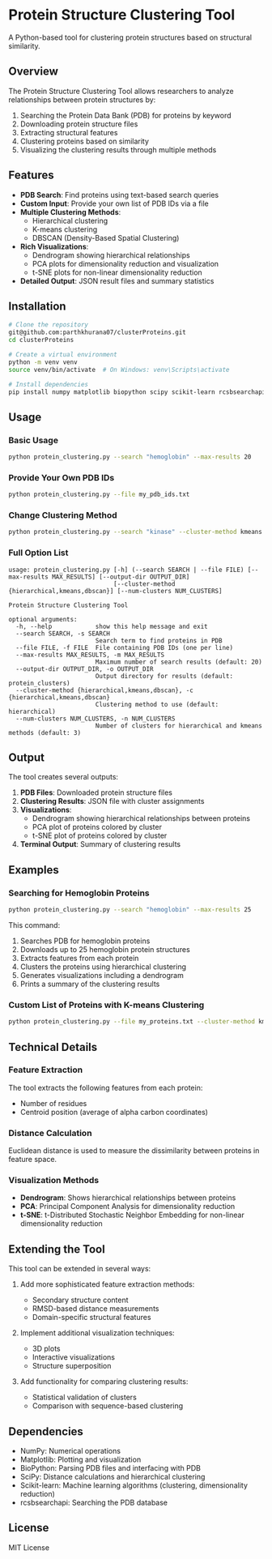 # Protein Structure Clustering Tool

A Python-based tool for clustering protein structures based on structural similarity.

## Overview

The Protein Structure Clustering Tool allows researchers to analyze relationships between protein structures by:
1. Searching the Protein Data Bank (PDB) for proteins by keyword
2. Downloading protein structure files
3. Extracting structural features
4. Clustering proteins based on similarity
5. Visualizing the clustering results through multiple methods

## Features

- **PDB Search**: Find proteins using text-based search queries
- **Custom Input**: Provide your own list of PDB IDs via a file
- **Multiple Clustering Methods**: 
  - Hierarchical clustering
  - K-means clustering
  - DBSCAN (Density-Based Spatial Clustering)
- **Rich Visualizations**:
  - Dendrogram showing hierarchical relationships
  - PCA plots for dimensionality reduction and visualization
  - t-SNE plots for non-linear dimensionality reduction
- **Detailed Output**: JSON result files and summary statistics

## Installation

```bash
# Clone the repository
git@github.com:parthkhurana07/clusterProteins.git
cd clusterProteins

# Create a virtual environment
python -m venv venv
source venv/bin/activate  # On Windows: venv\Scripts\activate

# Install dependencies
pip install numpy matplotlib biopython scipy scikit-learn rcsbsearchapi
```

## Usage

### Basic Usage

```bash
python protein_clustering.py --search "hemoglobin" --max-results 20
```

### Provide Your Own PDB IDs

```bash
python protein_clustering.py --file my_pdb_ids.txt
```

### Change Clustering Method

```bash
python protein_clustering.py --search "kinase" --cluster-method kmeans --num-clusters 5
```

### Full Option List

```
usage: protein_clustering.py [-h] (--search SEARCH | --file FILE) [--max-results MAX_RESULTS] [--output-dir OUTPUT_DIR]
                             [--cluster-method {hierarchical,kmeans,dbscan}] [--num-clusters NUM_CLUSTERS]

Protein Structure Clustering Tool

optional arguments:
  -h, --help            show this help message and exit
  --search SEARCH, -s SEARCH
                        Search term to find proteins in PDB
  --file FILE, -f FILE  File containing PDB IDs (one per line)
  --max-results MAX_RESULTS, -m MAX_RESULTS
                        Maximum number of search results (default: 20)
  --output-dir OUTPUT_DIR, -o OUTPUT_DIR
                        Output directory for results (default: protein_clusters)
  --cluster-method {hierarchical,kmeans,dbscan}, -c {hierarchical,kmeans,dbscan}
                        Clustering method to use (default: hierarchical)
  --num-clusters NUM_CLUSTERS, -n NUM_CLUSTERS
                        Number of clusters for hierarchical and kmeans methods (default: 3)
```

## Output

The tool creates several outputs:

1. **PDB Files**: Downloaded protein structure files
2. **Clustering Results**: JSON file with cluster assignments
3. **Visualizations**:
   - Dendrogram showing hierarchical relationships between proteins
   - PCA plot of proteins colored by cluster
   - t-SNE plot of proteins colored by cluster
4. **Terminal Output**: Summary of clustering results

## Examples

### Searching for Hemoglobin Proteins

```bash
python protein_clustering.py --search "hemoglobin" --max-results 25
```

This command:
1. Searches PDB for hemoglobin proteins
2. Downloads up to 25 hemoglobin protein structures
3. Extracts features from each protein
4. Clusters the proteins using hierarchical clustering
5. Generates visualizations including a dendrogram
6. Prints a summary of the clustering results

### Custom List of Proteins with K-means Clustering

```bash
python protein_clustering.py --file my_proteins.txt --cluster-method kmeans --num-clusters 4
```

## Technical Details

### Feature Extraction

The tool extracts the following features from each protein:
- Number of residues
- Centroid position (average of alpha carbon coordinates)

### Distance Calculation

Euclidean distance is used to measure the dissimilarity between proteins in feature space.

### Visualization Methods

- **Dendrogram**: Shows hierarchical relationships between proteins
- **PCA**: Principal Component Analysis for dimensionality reduction
- **t-SNE**: t-Distributed Stochastic Neighbor Embedding for non-linear dimensionality reduction

## Extending the Tool

This tool can be extended in several ways:

1. Add more sophisticated feature extraction methods:
   - Secondary structure content
   - RMSD-based distance measurements
   - Domain-specific structural features

2. Implement additional visualization techniques:
   - 3D plots
   - Interactive visualizations
   - Structure superposition

3. Add functionality for comparing clustering results:
   - Statistical validation of clusters
   - Comparison with sequence-based clustering

## Dependencies

- NumPy: Numerical operations
- Matplotlib: Plotting and visualization
- BioPython: Parsing PDB files and interfacing with PDB
- SciPy: Distance calculations and hierarchical clustering
- Scikit-learn: Machine learning algorithms (clustering, dimensionality reduction)
- rcsbsearchapi: Searching the PDB database

## License

MIT License
